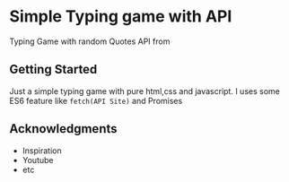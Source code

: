 # Simple Typing game with API

Typing Game with random Quotes API from

## Getting Started

Just a simple typing game with pure html,css and javascript.
I uses some ES6 feature like ``` fetch(API Site) ``` and Promises

## Acknowledgments

* Inspiration
* Youtube
* etc
